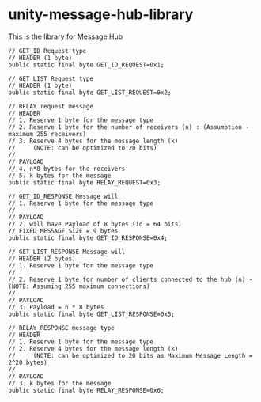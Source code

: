 # unity-message-hub-library
This is the library for Message Hub

	// GET_ID Request type
	// HEADER (1 byte)
	public static final byte GET_ID_REQUEST=0x1; 
	
	// GET_LIST Request type
	// HEADER (1 byte)
	public static final byte GET_LIST_REQUEST=0x2;
	
	// RELAY request message
	// HEADER
	// 1. Reserve 1 byte for the message type
	// 2. Reserve 1 byte for the number of receivers (n) : (Assumption - maximum 255 receivers)
	// 3. Reserve 4 bytes for the message length (k)  
	//     (NOTE: can be optimized to 20 bits)
	// 
	// PAYLOAD
	// 4. n*8 bytes for the receivers
	// 5. k bytes for the message
	public static final byte RELAY_REQUEST=0x3;	
	
	// GET_ID_RESPONSE Message will 
	// 1. Reserve 1 byte for the message type
	// 
	// PAYLOAD
	// 2. will have Payload of 8 bytes (id = 64 bits) 
	// FIXED MESSAGE SIZE = 9 bytes
	public static final byte GET_ID_RESPONSE=0x4; 
	
	// GET_LIST_RESPONSE Message will 
	// HEADER (2 bytes)
	// 1. Reserve 1 byte for the message type
	//
	// 2. Reserve 1 byte for number of clients connected to the hub (n) - (NOTE: Assuming 255 maximum connections)
	//
	// PAYLOAD
	// 3. Payload = n * 8 bytes 
	public static final byte GET_LIST_RESPONSE=0x5; 
	
	// RELAY_RESPONSE message type
	// HEADER
	// 1. Reserve 1 byte for the message type
	// 2. Reserve 4 bytes for the message length (k)  
	//     (NOTE: can be optimized to 20 bits as Maximum Message Length = 2^20 bytes)
	// 
	// PAYLOAD
	// 3. k bytes for the message
	public static final byte RELAY_RESPONSE=0x6;
